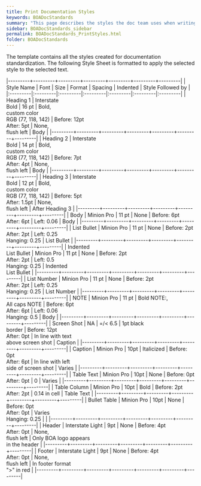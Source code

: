 ```yaml
---
title: Print Documentation Styles
keywords: BOADocStandards
summary: "This page describes the styles the doc team uses when writing print documentation."
sidebar: BOADocStandards_sidebar
permalink: BOADocStandards_PrintStyles.html
folder: BOADocStandards
---
```


The template contains all the styles created for documentation standardization. The following Style Sheet is formatted to apply the selected style to the selected text.

|---------+---------+---------+---------+---------+---------+---------|
| Style Name | Font | Size | Format | Spacing | Indented | Style Followed by |
|:---------|:---------|:---------|:---------|:---------|:---------|:---------|
| Heading 1 | Interstate <br/> Bold | 16 pt | Bold,<br/>custom color<br/>RGB (77, 118, 142) | Before: 12pt <br/>After: 5pt | None,<br/>flush left | Body  |
|---------+---------+---------+---------+---------+---------+---------|
| Heading 2 | Interstate <br/> Bold | 14 pt | Bold,<br/>custom color<br/>RGB (77, 118, 142) | Before: 7pt <br/>After: 4pt | None,<br/>flush left | Body  |
|---------+---------+---------+---------+---------+---------+---------|
| Heading 3 | Interstate <br/>Bold | 12 pt | Bold,<br/>custom color<br/>RGB (77, 118, 142) | Before: 5pt<br/>After: 1.5pt | None,<br/>flush left | After Heading 3  |
|---------+---------+---------+---------+---------+---------+---------|
| Body | Minion Pro | 11 pt | None | Before: 6pt<br/>After: 6pt | Left: 0.06 | Body |
|---------+---------+---------+---------+---------+---------+---------|
| List Bullet | Minion Pro | 11 pt | None | Before: 2pt<br/>After: 2pt | Left: 0.25<br/>Hanging: 0.25 | List Bullet |
|---------+---------+---------+---------+---------+---------+---------|
| Indented<br/>List Bullet | Minion Pro | 11 pt | None | Before: 2pt<br/>After: 2pt | Left: 0.5<br/>Hanging: 0.25 | Indented<br/>List Bullet |
|---------+---------+---------+---------+---------+---------+---------|
| List Number | Minion Pro | 11 pt | None | Before: 2pt<br/>After: 2pt | Left: 0.25<br/>Hanging: 0.25 | List Number |
|---------+---------+---------+---------+---------+---------+---------|
| NOTE | Minion Pro | 11 pt | Bold NOTE:,<br/>All caps NOTE | Before: 6pt<br/>After: 6pt | Left: 0.06<br/>Hanging: 0.5 | Body |
|---------+---------+---------+---------+---------+---------+---------|
| Screen Shot | NA | =/< 6.5 | 1pt black<br/>border | Before: 12pt<br/>After: 0pt | In line with text<br/>above screen shot | Caption |
|---------+---------+---------+---------+---------+---------+---------|
| Caption | Minion Pro | 10pt | Italicized | Before: 0pt<br/>After: 6pt | In line with left<br/>side of screen shot | Varies |
|---------+---------+---------+---------+---------+---------+---------|
| Table Text | Minion Pro | 10pt | None | Before: 0pt<br/>After: 0pt | 0 | Varies |
|---------+---------+---------+---------+---------+---------+---------|
| Table Column | Minion Pro | 10pt | Bold | Before: 2pt<br/>After: 2pt | 0.14 in cell | Table Text |
|---------+---------+---------+---------+---------+---------+---------|
| Bullet Table | Minion Pro | 10pt | None | Before: 0pt<br/>After: 0pt | Varies<br/>Hanging: 0.25 | |
|---------+---------+---------+---------+---------+---------+---------|
| Header | Interstate Light | 9pt | None | Before: 4pt<br/>After: 0pt | None,<br/>flush left | Only BOA logo appears<br/>in the header |
|---------+---------+---------+---------+---------+---------+---------|
| Footer | Interstate Light | 9pt | None | Before: 4pt<br/>After: 0pt | None,<br/>flush left | In footer format<br/>">" in red |
|---------+---------+---------+---------+---------+---------+---------|
